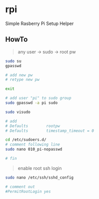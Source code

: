 # rpi
Simple Rasberry Pi Setup Helper


## HowTo

> any user -> sudo -> root pw

```bash
sudo su
gpasswd

# add new pw
# retype new pw

exit

# add user "pi" to sudo group
sudo gpasswd -a pi sudo

sudo visudo

# add
# Defaults        rootpw
# Defaults        timestamp_timeout = 0

cd /etc/sudoers.d/
# comment following line
sudo nano 010_pi-nopasswd

# fin
```

> enable root ssh login

```bash
sudo nano /etc/ssh/sshd_config

# comment out
#PermitRootLogin yes
```
